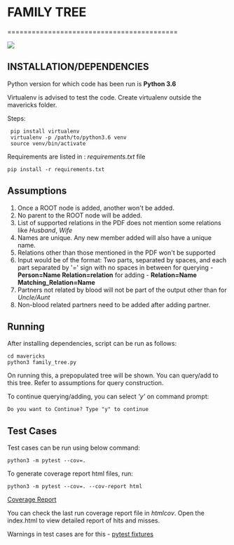# FAMILY TREE
==========================================


![](https://vaulstein.github.io/coverage-familytree.svg)

## INSTALLATION/DEPENDENCIES

Python version for which code has been run is **Python 3.6**

Virtualenv is advised to test the code.
Create virtualenv outside the mavericks folder.

Steps:

     pip install virtualenv
     virtualenv -p /path/to/python3.6 venv
     source venv/bin/activate

Requirements are listed in : *requirements.txt* file

    pip install -r requirements.txt

## Assumptions

1. Once a ROOT node is added, another won't be added.
2. No parent to the ROOT node will be added.
3. List of supported relations in the PDF does not mention some relations like *Husband*, *Wife*
4. Names are unique. Any new member added will also have a unique name.
5. Relations other than those mentioned in the PDF won't be supported
6. Input would be of the format:
    Two parts, separated by spaces, and each part separated by '=' sign with no spaces in between
    for querying - **Person=Name Relation=relation**
    for adding - **Relation=Name Matching_Relation=Name**
7. Partners not related by blood will not be part of the output other than for *Uncle/Aunt*
8. Non-blood related partners need to be added after adding partner.

## Running

After installing dependencies, script can be run as follows:

    cd mavericks
    python3 family_tree.py

On running this, a prepopulated tree will be shown.
You can query/add to this tree. Refer to assumptions for query construction.

To continue querying/adding, you can select *'y'* on command prompt:

    Do you want to Continue? Type "y" to continue

## Test Cases

Test cases can be run using below command:

    python3 -m pytest --cov=.

To generate coverage report html files, run:

    python3 -m pytest --cov=. --cov-report html


[Coverage Report](http://htmlpreview.github.io/?https://raw.githubusercontent.com/vaulstein/familyTree/master/htmlcov/index.html)

You can check the last run coverage report file in *htmlcov*.
Open the index.html to view detailed report of hits and misses.

Warnings in test cases are for this - [pytest fixtures](https://docs.pytest.org/en/latest/proposals/parametrize_with_fixtures.html)
